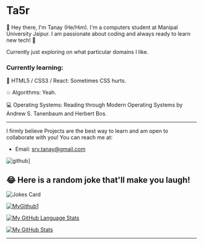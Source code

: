 # Ta5r

:wave: Hey there, I'm Tanay (He/Him). I'm a computers student at Manipal University Jaipur. I am passionate about coding and always ready to learn new tech! :robot:

Currently just exploring on what particular domains I like.

### Currently learning:

:floppy_disk: HTML5 / CSS3 / React: Sometimes CSS hurts.

<!-- :cloud: Cloud: Scale on all sides. -->

:boom: Algorithms: Yeah.

:computer: Operating Systems: Reading through Modern Operating Systems by Andrew S. Tanenbaum and Herbert Bos.

---

I firmly believe Projects are the best way to learn and am open to collaborate with you!
You can reach me at:
- Email: srv.tanay@gmail.com
<!-- - Twitter: https://twitter.com/d1vshar -->
<!-- - Discord: d1vshar#0302 -->

<!--![<Badge Name>](https://img.shields.io/badge/<Badge Text>-<Background Color>?style=for-the-badge&logo=<Icon Name>&logoColor=<Logo Color>)-->
![github](https://img.shields.io/badge/GitHub-000000?style=for-the-badge&logo=GitHub&logoColor=white)]

<!--
**l0llygag/l0llygag** is a ✨ _special_ ✨ repository because its `README.md` (this file) appears on your GitHub profile.

Here are some ideas to get you started:

- 🔭 I’m currently working on ...
- 🌱 I’m currently learning ...
- 👯 I’m looking to collaborate on ...
- 🤔 I’m looking for help with ...
- 💬 Ask me about ...
- 📫 How to reach me: ...
- 😄 Pronouns: ...
- ⚡ Fun fact: ...
-->

## 😂 Here is a random joke that'll make you laugh!
![Jokes Card](https://readme-jokes.vercel.app/api)




[![MyGithub1](https://github-readme-streak-stats.herokuapp.com/?user=Ta5r&theme=dark)]()

[![My GitHub Language Stats](https://github-readme-stats.vercel.app/api/top-langs/?username=Ta5r&langs_count=5&theme=tokyonight)]()

[![My GitHub Stats](https://github-readme-stats.vercel.app/api/?username=Ta5r&count_private=true&theme=tokyonight&showicons=true)]()
<hr>
 
